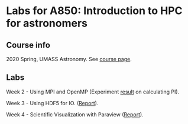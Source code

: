 # Labs for A850: Introduction to HPC for astronomers

## Course info

2020 Spring, UMASS Astronomy. See [course page](https://courses.umass.edu/astron850-mdw/index.html).

## Labs 

Week 2 - Using MPI and OpenMP (Experiment [result](./labs/week-2/out/scaling.pdf) on calculating PI).

Week 3 - Using HDF5 for IO. ([Report](./labs/week-3/README.md)).

Week 4 - Scientific Visualization with Paraview ([Report](./labs/week-4/README.md)).